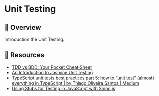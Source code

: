 # Unit Testing

## 📙 Overview

Introduction the Unit Testing.

## 🔗 Resources
- [TDD vs BDD: Your Pocket Cheat-Sheet](https://www.testim.io/blog/tdd-vs-bdd-a-developers-pocket-reference-with-examples/#:~:text=TDD%20is%20more%20%E2%80%9Cdeveloper%2Dcentric,that%20only%20developers%20can%20read)
- [An Introduction to Jasmine Unit Testing](https://www.freecodecamp.org/news/jasmine-unit-testing-tutorial-4e757c2cbf42/)
- [TypeScript unit tests best practices part 5: how to “unit test” (almost) everything in TypeScript | by Thiago Oliveira Santos | Medium](https://thiagooliveirasantos.medium.com/typescript-unit-tests-best-practices-part-5-how-to-unit-test-almost-everything-in-typescript-678900248004)
- [Using Stubs for Testing in JavaScript with Sinon.js](https://stackabuse.com/using-stubs-for-testing-in-javascript-with-sinon-js/)


